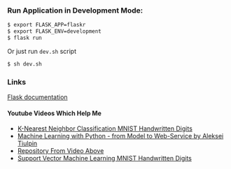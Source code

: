 ### Run Application in Development Mode:

```sh
$ export FLASK_APP=flaskr
$ export FLASK_ENV=development
$ flask run
```

Or just run `dev.sh` script

```sh
$ sh dev.sh
```

### Links
[Flask documentation](http://flask.pocoo.org/docs/1.0/)

#### Youtube Videos Which Help Me
- [K-Nearest Neighbor Classification MNIST Handwritten Digits](https://youtu.be/ooQtUaCExa8)
- [Machine Learning with Python - from Model to Web-Service by Aleksei Tiulpin](https://youtu.be/9sFUlR-CS7Y)
- [Repository From Video Above](https://github.com/lext/PyCon2016)
- [Support Vector Machine Learning MNIST Handwritten Digits](https://youtu.be/s8q_OQBJpwU)